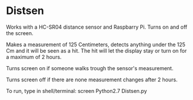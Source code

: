 # Distsen
Works with a HC-SR04 distance sensor and Raspbarry Pi. Turns on and off the screen.

Makes a measurement of 125 Centimeters, detects anything under the 125 Cm and it will be seen as a hit.
The hit will let the display stay or turn on for a maximum of 2 hours.

Turns screen on if someone walks trough the sensor's measurement.

Turns screen off if there are none measurement changes after 2 hours. 

To run, type in shell/terminal: screen Python2.7 Distsen.py
